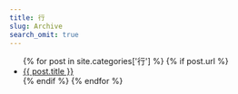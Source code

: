 ```yaml
---
title: 行
slug: Archive
search_omit: true
---
```

<ul class="postlist">
  {% for post in site.categories['行']  %}
  {% if post.url %}
  <li class="posttitle"><a href="{{ post.url }}">{{ post.title }}</a></li>
  {% endif %}
  {% endfor %}
</ul>
